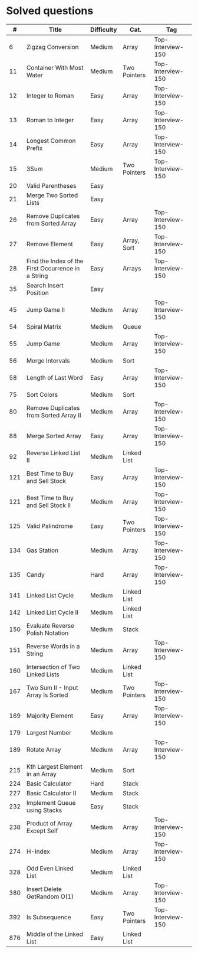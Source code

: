 # Solved questions

| #   | Title                                              | Difficulty | Cat.         | Tag               |
|-----|----------------------------------------------------|------------|--------------|-------------------|
| 6   | Zigzag Conversion                                  | Medium     | Array        | Top-Interview-150 |
| 11  | Container With Most Water                          | Medium     | Two Pointers | Top-Interview-150 |
| 12  | Integer to Roman                                   | Easy       | Array        | Top-Interview-150 |
| 13  | Roman to Integer                                   | Easy       | Array        | Top-Interview-150 |
| 14  | Longest Common Prefix                              | Easy       | Array        | Top-Interview-150 |
| 15  | 3Sum                                               | Medium     | Two Pointers | Top-Interview-150 |
| 20  | Valid Parentheses                                  | Easy       |              |                   |
| 21  | Merge Two Sorted Lists                             | Easy       |              |                   |
| 26  | Remove Duplicates from Sorted Array                | Easy       | Array        | Top-Interview-150 |
| 27  | Remove Element                                     | Easy       | Array, Sort  | Top-Interview-150 |
| 28  | Find the Index of the First Occurrence in a String | Easy       | Arrays       | Top-Interview-150 |
| 35  | Search Insert Position                             | Easy       |              |                   |
| 45  | Jump Game II                                       | Medium     | Array        | Top-Interview-150 |
| 54  | Spiral Matrix                                      | Medium     | Queue        |                   |
| 55  | Jump Game                                          | Medium     | Array        | Top-Interview-150 |
| 56  | Merge Intervals                                    | Medium     | Sort         |                   |
| 58  | Length of Last Word                                | Easy       | Array        | Top-Interview-150 |
| 75  | Sort Colors                                        | Medium     | Sort         |                   |
| 80  | Remove Duplicates from Sorted Array II             | Medium     | Array        | Top-Interview-150 |
| 88  | Merge Sorted Array                                 | Easy       | Array        | Top-Interview-150 |
| 92  | Reverse Linked List II                             | Medium     | Linked List  |                   |
| 121 | Best Time to Buy and Sell Stock                    | Easy       | Array        | Top-Interview-150 |
| 121 | Best Time to Buy and Sell Stock II                 | Medium     | Array        | Top-Interview-150 |
| 125 | Valid Palindrome                                   | Easy       | Two Pointers | Top-Interview-150 |
| 134 | Gas Station                                        | Medium     | Array        | Top-Interview-150 |
| 135 | Candy                                              | Hard       | Array        | Top-Interview-150 |
| 141 | Linked List Cycle                                  | Medium     | Linked List  |                   |
| 142 | Linked List Cycle II                               | Medium     | Linked List  |                   |
| 150 | Evaluate Reverse Polish Notation                   | Medium     | Stack        |                   |
| 151 | Reverse Words in a String                          | Medium     | Array        | Top-Interview-150 |
| 160 | Intersection of Two Linked Lists                   | Medium     | Linked List  |                   |
| 167 | Two Sum II - Input Array Is Sorted                 | Medium     | Two Pointers | Top-Interview-150 |
| 169 | Majority Element                                   | Easy       | Array        | Top-Interview-150 |
| 179 | Largest Number                                     | Medium     |              |                   |
| 189 | Rotate Array                                       | Medium     | Array        | Top-Interview-150 |
| 215 | Kth Largest Element in an Array                    | Medium     | Sort         |                   |
| 224 | Basic Calculator                                   | Hard       | Stack        |                   |
| 227 | Basic Calculator II                                | Medium     | Stack        |                   |
| 232 | Implement Queue using Stacks                       | Easy       | Stack        |                   |
| 238 | Product of Array Except Self                       | Medium     | Array        | Top-Interview-150 |
| 274 | H-Index                                            | Medium     | Array        | Top-Interview-150 |
| 328 | Odd Even Linked List                               | Medium     | Linked List  |                   |
| 380 | Insert Delete GetRandom O(1)                       | Medium     | Array        | Top-Interview-150 |
| 392 | Is Subsequence                                     | Easy       | Two Pointers | Top-Interview-150 |
| 876 | Middle of the Linked List                          | Easy       | Linked List  |                   |
